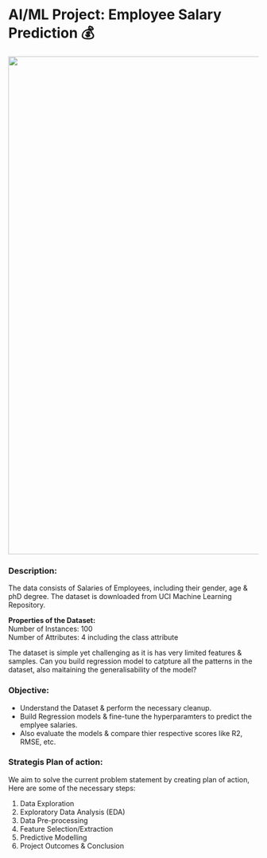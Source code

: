 # AI/ML Project: Employee Salary Prediction 💰
<p align="center"><img src="https://user-images.githubusercontent.com/54996245/142728318-56642c69-2780-4b9d-9a84-618007198a9f.jpg" style="width: 1000px;"/></p>

### Description:

The data consists of Salaries of Employees, including their gender, age & phD degree. The dataset is downloaded from UCI Machine Learning Repository.

**Properties of the Dataset:** \
Number of Instances: 100\
Number of Attributes: 4 including the class attribute

The dataset is simple yet challenging as it is has very limited features & samples. Can you build regression model to catpture all the patterns in the dataset, also maitaining the generalisability of the model?


### Objective:
- Understand the Dataset & perform the necessary cleanup.
- Build Regression models & fine-tune the hyperparamters to predict the emplyee salaries.
- Also evaluate the models & compare thier respective scores like R2, RMSE, etc.

### Strategis Plan of action:
We aim to solve the current problem statement by creating plan of action, Here are some of the necessary steps:
1. Data Exploration
2. Exploratory Data Analysis (EDA)
3. Data Pre-processing
4. Feature Selection/Extraction
5. Predictive Modelling
6. Project Outcomes & Conclusion

